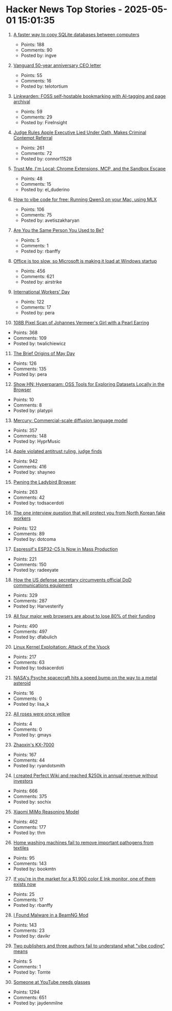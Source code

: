 # Hacker News Top Stories - 2025-05-01 15:01:35

1. [A faster way to copy SQLite databases between computers](https://alexwlchan.net/2025/copying-sqlite-databases/)
   - Points: 188
   - Comments: 90
   - Posted by: ingve

2. [Vanguard 50-year anniversary CEO letter](https://corporate.vanguard.com/content/corporatesite/us/en/corp/articles/of-investor-by-investor-for-investor-since-1975.html)
   - Points: 55
   - Comments: 16
   - Posted by: telotortium

3. [Linkwarden: FOSS self-hostable bookmarking with AI-tagging and page archival](https://linkwarden.app/)
   - Points: 59
   - Comments: 29
   - Posted by: FireInsight

4. [Judge Rules Apple Executive Lied Under Oath, Makes Criminal Contempt Referral](https://www.thebignewsletter.com/p/judge-rules-apple-executive-lied)
   - Points: 261
   - Comments: 72
   - Posted by: connor11528

5. [Trust Me, I'm Local: Chrome Extensions, MCP, and the Sandbox Escape](https://blog.extensiontotal.com/trust-me-im-local-chrome-extensions-mcp-and-the-sandbox-escape-1875a0ee4823)
   - Points: 48
   - Comments: 15
   - Posted by: el_duderino

6. [How to vibe code for free: Running Qwen3 on your Mac, using MLX](https://localforge.dev/blog/running-qwen3-macbook-mlx)
   - Points: 106
   - Comments: 75
   - Posted by: avetiszakharyan

7. [Are You the Same Person You Used to Be?](https://www.newyorker.com/magazine/2022/10/10/are-you-the-same-person-you-used-to-be-life-is-hard-the-origins-of-you)
   - Points: 5
   - Comments: 1
   - Posted by: rbanffy

8. [Office is too slow, so Microsoft is making it load at Windows startup](https://www.pcworld.com/article/2651749/office-is-too-slow-so-microsoft-is-making-it-load-at-windows-startup.html)
   - Points: 456
   - Comments: 621
   - Posted by: airstrike

9. [International Workers' Day](https://en.wikipedia.org/wiki/International_Workers%27_Day)
   - Points: 122
   - Comments: 17
   - Posted by: pera

10. [108B Pixel Scan of Johannes Vermeer's Girl with a Pearl Earring](https://www.hirox-europe.com/gigapixel/girl-with-a-pearl-earring/)
   - Points: 368
   - Comments: 109
   - Posted by: twalichiewicz

11. [The Brief Origins of May Day](https://archive.iww.org/history/library/misc/origins_of_mayday/)
   - Points: 126
   - Comments: 135
   - Posted by: pera

12. [Show HN: Hyperparam: OSS Tools for Exploring Datasets Locally in the Browser](https://hyperparam.app/about/opensource)
   - Points: 10
   - Comments: 8
   - Posted by: platypii

13. [Mercury: Commercial-scale diffusion language model](https://www.inceptionlabs.ai/introducing-mercury)
   - Points: 357
   - Comments: 148
   - Posted by: HyprMusic

14. [Apple violated antitrust ruling, judge finds](https://www.wsj.com/tech/apple-violated-antitrust-ruling-federal-judge-finds-66b85957)
   - Points: 942
   - Comments: 416
   - Posted by: shayneo

15. [Pwning the Ladybird Browser](https://jessie.cafe/posts/pwning-ladybirds-libjs/)
   - Points: 263
   - Comments: 42
   - Posted by: todsacerdoti

16. [The one interview question that will protect you from North Korean fake workers](https://www.theregister.com/2025/04/29/north_korea_worker_interview_questions/)
   - Points: 122
   - Comments: 89
   - Posted by: dotcoma

17. [Espressif's ESP32-C5 Is Now in Mass Production](https://www.espressif.com/en/news/ESP32-C5_Mass_Production)
   - Points: 221
   - Comments: 150
   - Posted by: radeeyate

18. [How the US defense secretary circumvents official DoD communications equipment](https://www.electrospaces.net/2025/04/how-us-defense-secretary-hegseth.html)
   - Points: 329
   - Comments: 287
   - Posted by: Harvesterify

19. [All four major web browsers are about to lose 80% of their funding](https://danfabulich.medium.com/all-four-major-web-browsers-are-about-to-lose-80-of-their-funding-0e42ceb358f1)
   - Points: 490
   - Comments: 497
   - Posted by: dfabulich

20. [Linux Kernel Exploitation: Attack of the Vsock](https://hoefler.dev/articles/vsock.html)
   - Points: 217
   - Comments: 63
   - Posted by: todsacerdoti

21. [NASA's Psyche spacecraft hits a speed bump on the way to a metal asteroid](https://arstechnica.com/space/2025/04/engineers-probe-pressure-drop-in-psyche-spacecrafts-propulsion-system/)
   - Points: 16
   - Comments: 0
   - Posted by: lisa_k

22. [All roses were once yellow](https://phys.org/news/2025-04-red-pink-white-roses-yellow.html)
   - Points: 4
   - Comments: 0
   - Posted by: gmays

23. [Zhaoxin's KX-7000](https://chipsandcheese.com/p/zhaoxins-kx-7000)
   - Points: 167
   - Comments: 44
   - Posted by: ryandotsmith

24. [I created Perfect Wiki and reached $250k in annual revenue without investors](https://habr.com/en/articles/905812/)
   - Points: 666
   - Comments: 375
   - Posted by: sochix

25. [Xiaomi MiMo Reasoning Model](https://github.com/XiaomiMiMo/MiMo)
   - Points: 462
   - Comments: 177
   - Posted by: thm

26. [Home washing machines fail to remove important pathogens from textiles](https://medicalxpress.com/news/2025-04-home-machines-important-pathogens-textiles.html)
   - Points: 95
   - Comments: 143
   - Posted by: bookmtn

27. [If you're in the market for a $1,900 color E Ink monitor, one of them exists now](https://arstechnica.com/gadgets/2025/04/e-ink-android-tablet-maker-onyx-boox-is-making-a-1900-color-e-ink-monitor/)
   - Points: 25
   - Comments: 17
   - Posted by: rbanffy

28. [I Found Malware in a BeamNG Mod](https://lemonyte.com/blog/beamng-malware)
   - Points: 143
   - Comments: 23
   - Posted by: davikr

29. [Two publishers and three authors fail to understand what "vibe coding" means](https://simonwillison.net/2025/May/1/not-vibe-coding/)
   - Points: 5
   - Comments: 1
   - Posted by: Tomte

30. [Someone at YouTube needs glasses](https://jayd.ml/2025/04/30/someone-at-youtube-needs-glasses.html)
   - Points: 1294
   - Comments: 651
   - Posted by: jaydenmilne

